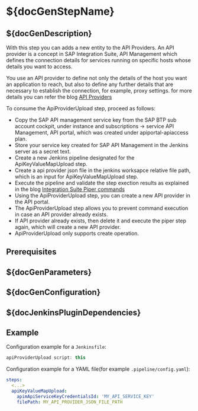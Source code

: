 # ${docGenStepName}

## ${docGenDescription}

With this step you can adds a new entity to the API Providers. An API provider is a concept in SAP Integration Suite, API Management which defines the connection details for services running on specific hosts whose details you want to access. 

You use an API provider to define not only the details of the host you want an application to reach, but also to define any further details that are necessary to establish the connection, for example, proxy settings. for more details you can refer the blog [API Providers](https://blogs.sap.com/2017/07/27/blog-series-api-providers/)

To consume the ApiProviderUpload step, proceed as follows:

* Copy the SAP API management service key from the SAP BTP sub account cockpit, under instance and subscriptions &rarr; service API Management, API portal, which was created under apiportal-apiaccess plan.
* Store your service key created for SAP API Management in the Jenkins server as a secret text.
* Create a new Jenkins pipeline designated for the ApiKeyValueMapUpload step.
* Create a api provider json file in the jenkins worksapce relative file path, which is an input for ApiKeyValueMapUpload step.
* Execute the pipeline and validate the step exection results as explained in the blog [Integration Suite Piper commands](https://blogs.sap.com/2022/01/05/orking-with-integration-suite-piper-commands/)
* Using the ApiProviderUpload step, you can create a new API provider in the API portal.
* The ApiProviderUpload step allows you to prevent command execution in case an API provider already exists.
* If API provider already exists, then delete it and execute the piper step again, which will create a new API provider.
* ApiProviderUpload only supports create operation.

## Prerequisites

## ${docGenParameters}

## ${docGenConfiguration}

## ${docJenkinsPluginDependencies}

## Example

Configuration example for a `Jenkinsfile`:

```groovy
apiProviderUpload script: this
```

Configuration example for a YAML file(for example `.pipeline/config.yaml`):

```yaml
steps:
  <...>
  apiKeyValueMapUpload:
    apimApiServiceKeyCredentialsId: 'MY_API_SERVICE_KEY'
    filePath: MY_API_PROVIDER_JSON_FILE_PATH
```
